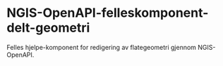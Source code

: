 # NGIS-OpenAPI-felleskomponent-delt-geometri
Felles hjelpe-komponent for redigering av flategeometri gjennom NGIS-OpenAPI.
